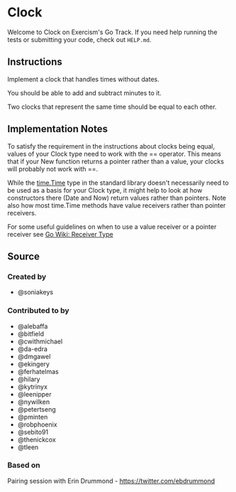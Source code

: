 # Clock

Welcome to Clock on Exercism's Go Track.
If you need help running the tests or submitting your code, check out `HELP.md`.

## Instructions

Implement a clock that handles times without dates.

You should be able to add and subtract minutes to it.

Two clocks that represent the same time should be equal to each other.

## Implementation Notes

To satisfy the requirement in the instructions about clocks being equal, values of
your Clock type need to work with the == operator. This means that if your
New function returns a pointer rather than a value, your clocks will
probably not work with ==.

While the [time.Time](https://golang.org/pkg/time/#Time) type in the standard library
doesn't necessarily need to be used as a basis for your Clock type, it might
help to look at how constructors there (Date and Now) return values rather
than pointers. Note also how most time.Time methods have value receivers
rather than pointer receivers.

For some useful guidelines on when to use a value receiver or a pointer
receiver see [Go Wiki: Receiver Type](https://github.com/golang/go/wiki/CodeReviewComments#receiver-type)

## Source

### Created by

- @soniakeys

### Contributed to by

- @alebaffa
- @bitfield
- @cwithmichael
- @da-edra
- @dmgawel
- @ekingery
- @ferhatelmas
- @hilary
- @kytrinyx
- @leenipper
- @nywilken
- @petertseng
- @pminten
- @robphoenix
- @sebito91
- @thenickcox
- @tleen

### Based on

Pairing session with Erin Drummond - https://twitter.com/ebdrummond
